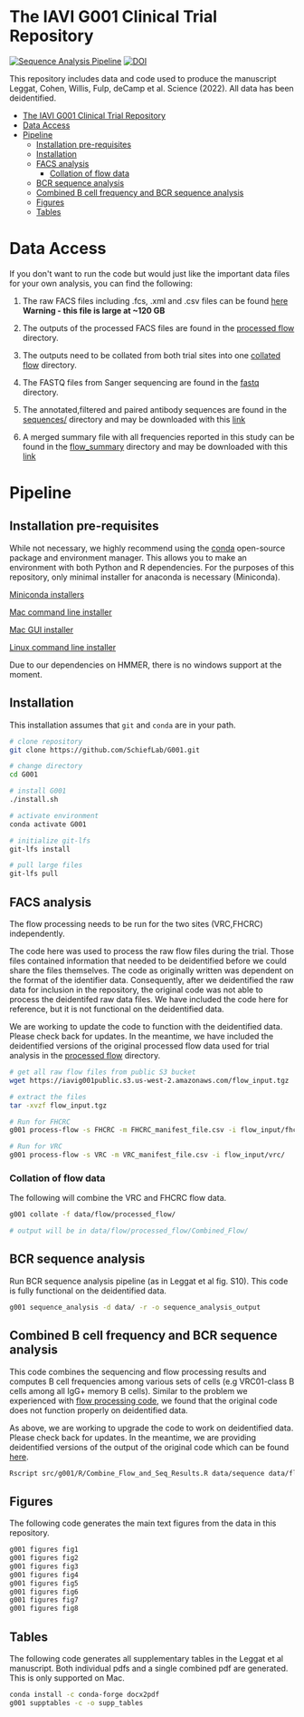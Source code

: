 # The IAVI G001 Clinical Trial Repository

[![Sequence Analysis Pipeline](https://github.com/SchiefLab/G001/workflows/Sequence%20Analysis%20Pipeline/badge.svg)](https://github.com/SchiefLab/G001/actions/workflows/integration.yml)
[![DOI](https://zenodo.org/badge/517925817.svg)](https://zenodo.org/badge/latestdoi/517925817)

This repository includes data and code used to produce the manuscript Leggat, Cohen, Willis, Fulp, deCamp et al. Science (2022). All data has been deidentified.

- [The IAVI G001 Clinical Trial Repository](#the-iavi-g001-clinical-trial-repository)
- [Data Access](#data-access)
- [Pipeline](#pipeline)
  - [Installation pre-requisites](#installation-pre-requisites)
  - [Installation](#installation)
  - [FACS analysis](#facs-analysis)
    - [Collation of flow data](#collation-of-flow-data)
  - [BCR sequence analysis](#bcr-sequence-analysis)
  - [Combined B cell frequency and BCR sequence analysis](#combined-b-cell-frequency-and-bcr-sequence-analysis)
  - [Figures](#figures)
  - [Tables](#tables)

# Data Access

If you don't want to run the code but would just like the important data files for your own analysis, you can find the following:

1. The raw FACS files including .fcs, .xml and .csv files can be found [here](https://iavig001public.s3.us-west-2.amazonaws.com/flow_input.tgz)
   <br> **Warning - this file is large at ~120 GB**

2. The outputs of the processed FACS files are found in the [processed flow](data/flow/processed_flow/) directory.

3. The outputs need to be collated from both trial sites into one [collated flow](data/flow/collated_flow/) directory.

4. The FASTQ files from Sanger sequencing are found in the [fastq](data/sequence/fastq) directory.

5. The annotated,filtered and paired antibody sequences are found in the [sequences/](data/figures/sequences/) directory and may be downloaded with this [link](https://github.com/SchiefLab/G001/raw/main/data/figures/sequences/unblinded_sequences.csv.gz)

6. A merged summary file with all frequencies reported in this study can be found in the [flow_summary](data/figures/flow_summary) directory and may be downloaded with this [link](https://github.com/SchiefLab/G001/raw/main/data/figures/flow_summary/flow_and_sequences.csv.gz)

# Pipeline

## Installation pre-requisites

While not necessary, we highly recommend using the [conda](https://docs.conda.io/en/latest/) open-source package and environment manager. This allows you to make an environment with both Python and R dependencies. For the purposes of this repository, only minimal installer for anaconda is necessary (Miniconda).

<ins>Miniconda installers</ins>

[Mac command line installer](https://repo.anaconda.com/miniconda/Miniconda3-latest-MacOSX-x86_64.sh)

[Mac GUI installer](https://repo.anaconda.com/miniconda/Miniconda3-latest-MacOSX-x86_64.pkg)

[Linux command line installer](https://repo.anaconda.com/miniconda/Miniconda3-latest-Linux-x86_64.sh)

Due to our dependencies on HMMER, there is no windows support at the moment.

## Installation

This installation assumes that `git` and `conda` are in your path.

```bash
# clone repository
git clone https://github.com/SchiefLab/G001.git

# change directory
cd G001

# install G001
./install.sh

# activate environment
conda activate G001

# initialize git-lfs
git-lfs install

# pull large files
git-lfs pull
```

## FACS analysis

The flow processing needs to be run for the two sites (VRC,FHCRC) independently.

The code here was used to process the raw flow files during the trial. Those files contained information that needed to be deidentified before we could share the files themselves. The code as originally written was dependent on the format of the identifier data. Consequently, after we deidentified the raw data for inclusion in the repository, the original code was not able to process the deidentifed raw data files. We have included the code here for reference, but it is not functional on the deidentified data.

We are working to update the code to function with the deidentified data. Please check back for updates. In the meantime, we have included the deidentified versions of the original processed flow data used for trial analysis in the [processed flow](data/flow/processed_flow/) directory.

```bash
# get all raw flow files from public S3 bucket
wget https://iavig001public.s3.us-west-2.amazonaws.com/flow_input.tgz

# extract the files
tar -xvzf flow_input.tgz

# Run for FHCRC
g001 process-flow -s FHCRC -m FHCRC_manifest_file.csv -i flow_input/fhcrc/

# Run for VRC
g001 process-flow -s VRC -m VRC_manifest_file.csv -i flow_input/vrc/
```

### Collation of flow data

The following will combine the VRC and FHCRC flow data.

```bash
g001 collate -f data/flow/processed_flow/

# output will be in data/flow/processed_flow/Combined_Flow/
```

## BCR sequence analysis

Run BCR sequence analysis pipeline (as in Leggat et al fig. S10). This code is fully functional on the deidentified data.

```bash
g001 sequence_analysis -d data/ -r -o sequence_analysis_output
```

## Combined B cell frequency and BCR sequence analysis

This code combines the sequencing and flow processing results and computes B cell frequencies among various sets of cells (e.g VRC01-class B cells among all IgG+ memory B cells). Similar to the problem we experienced with [flow processing code](#facs-analysis), we found that the original code does not function properly on deidentified data.

As above, we are working to upgrade the code to work on deidentified data. Please check back for updates. In the meantime, we are providing deidentified versions of the output of the original code which can be found [here](data/figures/flow_summary/flow_and_sequences.csv.gz).

```bash
Rscript src/g001/R/Combine_Flow_and_Seq_Results.R data/sequence data/flow/collated_flow
```

## Figures

The following code generates the main text figures from the data in this repository.

```bash
g001 figures fig1
g001 figures fig2
g001 figures fig3
g001 figures fig4
g001 figures fig5
g001 figures fig6
g001 figures fig7
g001 figures fig8
```

## Tables

The following code generates all supplementary tables in the Leggat et al manuscript. Both individual pdfs and a single combined pdf are generated. This is only supported on Mac.

```bash
conda install -c conda-forge docx2pdf
g001 supptables -c -o supp_tables
```
